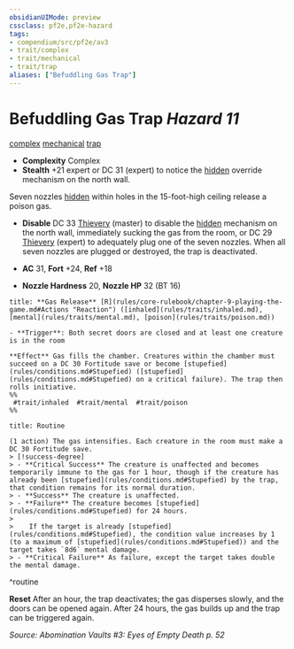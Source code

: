 ```yaml
---
obsidianUIMode: preview
cssclass: pf2e,pf2e-hazard
tags:
- compendium/src/pf2e/av3
- trait/complex
- trait/mechanical
- trait/trap
aliases: ["Befuddling Gas Trap"]
---
```

# Befuddling Gas Trap *Hazard 11*  
[complex](rules/traits/complex.md "Complex Hazard Trait")  [mechanical](rules/traits/mechanical.md "Mechanical Hazard Trait")  [trap](rules/traits/trap.md "Trap Hazard Trait")  

- **Complexity** Complex
- **Stealth** +21 expert or DC 31 (expert) to notice the [hidden](rules/conditions.md#Hidden) override mechanism on the north wall.  

Seven nozzles [hidden](rules/conditions.md#Hidden) within holes in the 15-foot-high ceiling release a poison gas.

- **Disable** DC 33 [Thievery](compendium/skills.md#Thievery) (master) to disable the [hidden](rules/conditions.md#Hidden) mechanism on the north wall, immediately sucking the gas from the room, or DC 29 [Thievery](compendium/skills.md#Thievery) (expert) to adequately plug one of the seven nozzles. When all seven nozzles are plugged or destroyed, the trap is deactivated.  

- **AC** 31, **Fort** +24, **Ref** +18
- **Nozzle Hardness** 20, **Nozzle HP** 32 (BT 16)

```ad-embed-ability
title: **Gas Release** [R](rules/core-rulebook/chapter-9-playing-the-game.md#Actions "Reaction") ([inhaled](rules/traits/inhaled.md), [mental](rules/traits/mental.md), [poison](rules/traits/poison.md))

- **Trigger**: Both secret doors are closed and at least one creature is in the room

**Effect** Gas fills the chamber. Creatures within the chamber must succeed on a DC 30 Fortitude save or become [stupefied](rules/conditions.md#Stupefied) ([stupefied](rules/conditions.md#Stupefied) on a critical failure). The trap then rolls initiative.  
%%
 #trait/inhaled  #trait/mental  #trait/poison 
%%
```

```ad-pf2-summary
title: Routine

(1 action) The gas intensifies. Each creature in the room must make a DC 30 Fortitude save.
> [!success-degree] 
> - **Critical Success** The creature is unaffected and becomes temporarily immune to the gas for 1 hour, though if the creature has already been [stupefied](rules/conditions.md#Stupefied) by the trap, that condition remains for its normal duration.
> - **Success** The creature is unaffected.
> - **Failure** The creature becomes [stupefied](rules/conditions.md#Stupefied) for 24 hours.
>
>    If the target is already [stupefied](rules/conditions.md#Stupefied), the condition value increases by 1 (to a maximum of [stupefied](rules/conditions.md#Stupefied)) and the target takes `8d6` mental damage.
> - **Critical Failure** As failure, except the target takes double the mental damage.
```
^routine

**Reset** After an hour, the trap deactivates; the gas disperses slowly, and the doors can be opened again. After 24 hours, the gas builds up and the trap can be triggered again.  

*Source: Abomination Vaults #3: Eyes of Empty Death p. 52*